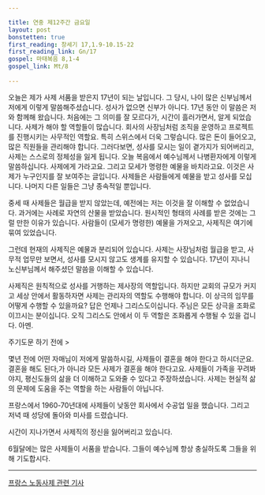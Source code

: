 ```yaml
---

title: 연중 제12주간 금요일
layout: post 
bonstetten: true
first_reading: 창세기 17,1.9-10.15-22
first_reading_link: Gn/17
gospel: 마태복음 8,1-4
gospel_link: Mt/8
 
---
```


오늘은 제가 사제 서품을 받은지 17년이 되는 날입니다. 그 당시, 나이 많은 신부님께서 저에게 이렇게 말씀해주셨습니다. 성사가 없으면 신부가 아니다. 17년 동안 이 말씀은 저와 함께해 왔습니다. 처음에는 그 의미를 잘 모르다가, 시간이 흘러가면서, 알게 되었습니다. 사제가 해야 할 역할들이 많습니다. 회사의 사장님처럼 조직을 운영하고 프로젝트를 진행시키는 사무적인 역할요. 특히 스위스에서 더욱 그렇습니다. 많은 돈이 들어오고, 많은 직원들을 관리해야 합니다. 그러다보면, 성사를 모시는 일이 곁가지가 되어버리고, 사제는 스스로의 정체성을 잃게 됩니다. 오늘 복음에서 예수님께서 나병환자에게 이렇게 말씀하십니다. 사제에게 가라고요.  그리고 모세가 명령한 예물을 바치라고요. 이것은 사제가 누구인지를 잘 보여주는 글입니다. 사제들은 사람들에게 예물을 받고 성사를 모십니다. 나머지 다른 일들은 그냥 종속적일 뿐입니다. 

중세 때 사제들은 월급을 받지 않았는데, 예전에는 저는 이것을 잘 이해할 수 없었습니다. 과거에는 사례로 자연의 산물을 받았습니다. 원시적인 형태의 사례를 받은 것에는 그럴 만한 이유가 있습니다. 사람들이 (모세가 명령한) 예물을 가져오고, 사제직은 여기에 묶여 있었습니다. 

그런데 현재의 사제직은 예물과 분리되어 있습니다. 사제는 사장님처럼 월급을 받고, 사무적 업무만 보면서, 성사를 모시지 않고도 생계를 유지할 수 있습니다. 17년이 지나니 노신부님께서 해주셨던 말씀을 이해할 수 있습니다. 

사제직은 원칙적으로 성사를 거행하는 제사장의 역할입니다. 하지만 교회의 규모가 커지고 세상 안에서 활동하자면 사제는 관리자의 역할도 수행해야 합니다. 이 상극의 임무를 어떻게 수행할 수 있을까요? 답은 언제나 그리스도이십니다. 주님은 모든 상극을 조화로 이끄시는 분이십니다. 오직 그리스도 안에서 이 두 역할은 조화롭게 수행될 수 있을 겁니다. 아멘.

주기도문 하기 전에 >

몇년 전에 어떤 자매님이 저에게 말씀하시길, 사제들이 결혼을 해야 한다고 하시더군요. 결혼을 해도 된다,가 아니라 모든 사제가 결혼을 해야 한다고요. 사제들이 가족을 꾸려봐야지, 평신도들의 삶을 더 이해하고 도와줄 수 있다고 주장하셨습니다. 사제는 현실적 삶의 문제에 도움을 주는 역할을 하는 사람들이 아닙니다. 

프랑스에서 1960-70년대에 사제들이 낮동안 회사에서 수공업 일을 했습니다. 그리고 저녁 때 성당에 돌아와 미사를 드렸습니다. 

시간이 지나가면서 사제직의 정신을 잃어버리고 있습니다. 

6월달에는 많은 사제들이 서품을 받습니다. 그들이 예수님께 항상 충실하도록 그들을 위해 기도합시다.

<hr>

<a href="http://www.catholicnews.co.kr/news/articleView.html?idxno=16399">프랑스 노동사제 관련 기사 </a> 